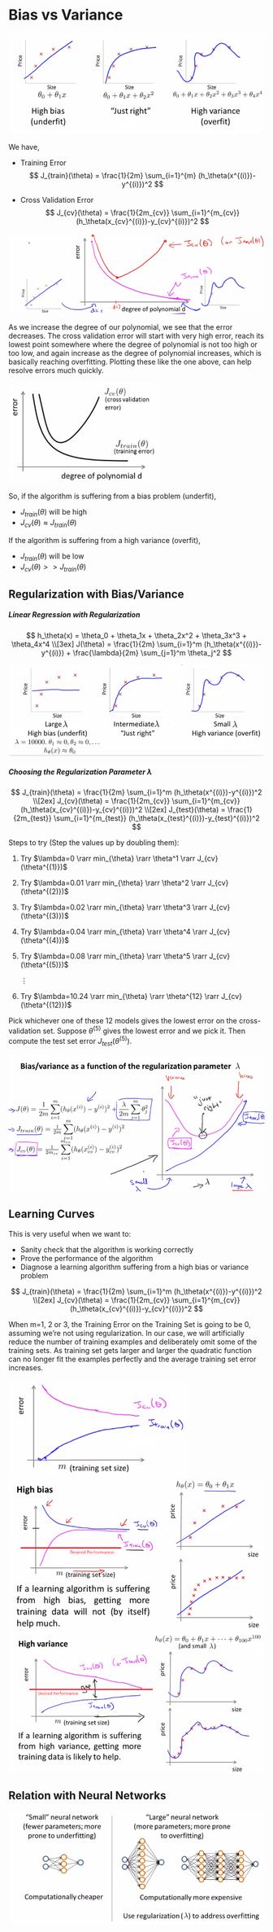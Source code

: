 # Bias vs Variance

<img src="images/image01.png" alt="Bias vs Variance" style="zoom: 67%;" />

We have,

- Training Error
    $$
    J_{train}(\theta) = \frac{1}{2m} \sum_{i=1}^{m} (h_\theta(x^{(i)})-y^{(i)})^2
    $$

- Cross Validation Error
    $$
    J_{cv}(\theta) = \frac{1}{2m_{cv}} \sum_{i=1}^{m_{cv}} (h_\theta(x_{cv}^{(i)})-y_{cv}^{(i)})^2
    $$

<img src="images/image02.png" alt="Plotting Train and CV Errors" style="zoom:67%;" />

As we increase the degree of our polynomial, we see that the error decreases. The cross validation error will start with very high error, reach its lowest point somewhere where the degree of polynomial is not too high or too low, and again increase as the degree of polynomial increases, which is basically reaching overfitting. Plotting these like the one above, can help resolve errors much quickly.

<img src="images/image03.png" alt="Diagnosing Errors" style="zoom:67%;" />

So, if the algorithm is suffering from a bias problem (underfit),

- $J_{train}(\theta)$ will be high
- $J_{cv}(\theta) \approx J_{train}(\theta)$

If the algorithm is suffering from a high variance (overfit),

- $J_{train}(\theta)$ will be low
- $J_{cv}(\theta) >> J_{train}(\theta)$





## Regularization with Bias/Variance



##### Linear Regression with Regularization

$$
h_\theta(x) = \theta_0 + \theta_1x + \theta_2x^2 + \theta_3x^3 + \theta_4x^4
\\[3ex]
J(\theta) = \frac{1}{2m} \sum_{i=1}^m (h_\theta(x^{(i)})-y^{(i)}) + \frac{\lambda}{2m} \sum_{j=1}^m \theta_j^2
$$

<img src="images/image04.png" alt="Bias vs Variance" style="zoom:67%;" />



##### Choosing the Regularization Parameter $\lambda$

$$
J_{train}(\theta) = \frac{1}{2m} \sum_{i=1}^m (h_\theta(x^{(i)})-y^{(i)})^2
\\[2ex]
J_{cv}(\theta) = \frac{1}{2m_{cv}} \sum_{i=1}^{m_{cv}} (h_\theta(x_{cv}^{(i)})-y_{cv}^{(i)})^2
\\[2ex]
J_{test}(\theta) = \frac{1}{2m_{test}} \sum_{i=1}^{m_{test}} (h_\theta(x_{test}^{(i)})-y_{test}^{(i)})^2
$$

Steps to try (Step the values up by doubling them):

1. Try $\lambda=0 \rarr min_{\theta} \rarr \theta^1 \rarr J_{cv}(\theta^{(1)})$

2. Try $\lambda=0.01 \rarr min_{\theta} \rarr \theta^2 \rarr J_{cv}(\theta^{(2)})$

3. Try $\lambda=0.02 \rarr min_{\theta} \rarr \theta^3 \rarr J_{cv}(\theta^{(3)})$

4. Try $\lambda=0.04 \rarr min_{\theta} \rarr \theta^4 \rarr J_{cv}(\theta^{(4)})$

5. Try $\lambda=0.08 \rarr min_{\theta} \rarr \theta^5 \rarr J_{cv}(\theta^{(5)})$

    $\vdots$

12. Try $\lambda=10.24 \rarr min_{\theta} \rarr \theta^{12} \rarr J_{cv}(\theta^{(12)})$



Pick whichever one of these 12 models gives the lowest error on the cross-validation set. Suppose $\theta^{(5)}$ gives the lowest error and we pick it. Then compute the test set error $J_{test}(\theta^{(5)})$.

<img src="images/image05.png" alt="Bias/Variance as a Function of the Regularization Parameter" style="zoom:67%;" />





## Learning Curves

This is very useful when we want to:

- Sanity check that the algorithm is working correctly
- Prove the performance of the algorithm
- Diagnose a learning algorithm suffering from a high bias or variance problem

$$
J_{train}(\theta) = \frac{1}{2m} \sum_{i=1}^m (h_\theta(x^{(i)})-y^{(i)})^2
\\[2ex]
J_{cv}(\theta) = \frac{1}{2m_{cv}} \sum_{i=1}^{m_{cv}} (h_\theta(x_{cv}^{(i)})-y_{cv}^{(i)})^2
$$

When m=1, 2 or 3, the Training Error on the Training Set is going to be 0, assuming we’re not using regularization. In our case, we will artificially reduce the number of training examples and deliberately omit some of the training sets. As training set gets larger and larger the quadratic function can no longer fit the examples perfectly and the average training set error increases.

<img src="images/image06.png" alt="Errors with respect to m" style="zoom: 67%;" />



<img src="images/image07.png" alt="High Bias" style="zoom: 67%;" />

<img src="images/image08.png" alt="High Variance" style="zoom:67%;" />





## Relation with Neural Networks

![Neural Networks](images/image09.png)

